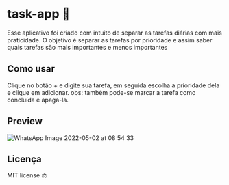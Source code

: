 # task-app 📝
Esse aplicativo foi criado com intuito de separar as tarefas diárias com mais praticidade.
O objetivo é separar as tarefas por prioridade e assim saber quais tarefas são mais importantes e menos importantes

## Como usar 
Clique no botão + e digite sua tarefa, em seguida escolha a prioridade dela e clique em adicionar. obs: também pode-se marcar a tarefa como concluída e apaga-la.

## Preview
![WhatsApp Image 2022-05-02 at 08 54 33](https://user-images.githubusercontent.com/73812069/166229910-2d406216-149a-491e-a014-80a74263c0dd.jpeg)

## Licença 
MIT license ⚖️


